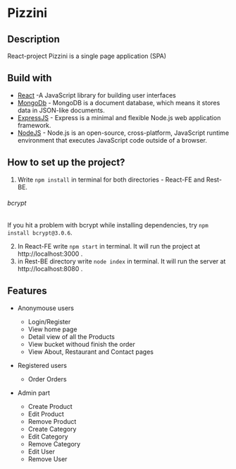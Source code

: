 # Pizzini
 
## Description 

 React-project Pizzini is a single page application (SPA)
 
 ## Build with
 
  * [React](https://reactjs.org/) -A JavaScript library for building user interfaces
  * [MongoDb](https://mongodb.com) - MongoDB is a document database, which means it stores data in JSON-like documents.
  * [ExpressJS](https://expressjs.com/) - Express is a minimal and flexible Node.js web application framework.
  * [NodeJS](https://nodejs.org/en/) - Node.js is an open-source, cross-platform, JavaScript runtime environment that executes JavaScript code outside of a browser.

## How to set up the project?

   1. Write `npm install` in terminal for both directories - React-FE and Rest-BE. 
   
   ###### bcrypt
   If you hit a problem with bcrypt while installing dependencies, try `npm install bcrypt@3.0.6`.
   
   2. In  React-FE write `npm start` in terminal. It will run the project at http://localhost:3000 .
   3. in  Rest-BE directory write `node index` in terminal. It will run the server at http://localhost:8080 .
   
## Features
  * Anonymouse users
      * Login/Register
      * View home page
	  * Detail view of all the Products 
	  * View bucket withoud finish the order
	  * View About, Restaurant and Contact pages

  * Registered users
      * Order Orders

  * Admin part
	  * Create Product
	  * Edit Product
	  * Remove Product
	  * Create Category
	  * Edit Category
	  * Remove Category
	  * Edit User
	  * Remove User
